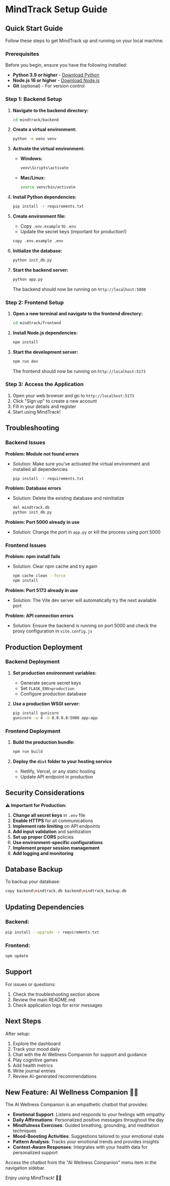 # MindTrack Setup Guide

## Quick Start Guide

Follow these steps to get MindTrack up and running on your local machine.

### Prerequisites

Before you begin, ensure you have the following installed:
- **Python 3.9 or higher** - [Download Python](https://www.python.org/downloads/)
- **Node.js 16 or higher** - [Download Node.js](https://nodejs.org/)
- **Git** (optional) - For version control

### Step 1: Backend Setup

1. **Navigate to the backend directory:**
   ```bash
   cd mindtrack/backend
   ```

2. **Create a virtual environment:**
   ```bash
   python -m venv venv
   ```

3. **Activate the virtual environment:**
   - **Windows:**
     ```bash
     venv\Scripts\activate
     ```
   - **Mac/Linux:**
     ```bash
     source venv/bin/activate
     ```

4. **Install Python dependencies:**
   ```bash
   pip install -r requirements.txt
   ```

5. **Create environment file:**
   - Copy `.env.example` to `.env`
   - Update the secret keys (important for production!)
   ```bash
   copy .env.example .env
   ```

6. **Initialize the database:**
   ```bash
   python init_db.py
   ```

7. **Start the backend server:**
   ```bash
   python app.py
   ```
   
   The backend should now be running on `http://localhost:5000`

### Step 2: Frontend Setup

1. **Open a new terminal and navigate to the frontend directory:**
   ```bash
   cd mindtrack/frontend
   ```

2. **Install Node.js dependencies:**
   ```bash
   npm install
   ```

3. **Start the development server:**
   ```bash
   npm run dev
   ```
   
   The frontend should now be running on `http://localhost:5173`

### Step 3: Access the Application

1. Open your web browser and go to `http://localhost:5173`
2. Click "Sign up" to create a new account
3. Fill in your details and register
4. Start using MindTrack!

## Troubleshooting

### Backend Issues

**Problem: Module not found errors**
- Solution: Make sure you've activated the virtual environment and installed all dependencies
  ```bash
  pip install -r requirements.txt
  ```

**Problem: Database errors**
- Solution: Delete the existing database and reinitialize
  ```bash
  del mindtrack.db
  python init_db.py
  ```

**Problem: Port 5000 already in use**
- Solution: Change the port in `app.py` or kill the process using port 5000

### Frontend Issues

**Problem: npm install fails**
- Solution: Clear npm cache and try again
  ```bash
  npm cache clean --force
  npm install
  ```

**Problem: Port 5173 already in use**
- Solution: The Vite dev server will automatically try the next available port

**Problem: API connection errors**
- Solution: Ensure the backend is running on port 5000 and check the proxy configuration in `vite.config.js`

## Production Deployment

### Backend Deployment

1. **Set production environment variables:**
   - Generate secure secret keys
   - Set `FLASK_ENV=production`
   - Configure production database

2. **Use a production WSGI server:**
   ```bash
   pip install gunicorn
   gunicorn -w 4 -b 0.0.0.0:5000 app:app
   ```

### Frontend Deployment

1. **Build the production bundle:**
   ```bash
   npm run build
   ```

2. **Deploy the `dist` folder to your hosting service**
   - Netlify, Vercel, or any static hosting
   - Update API endpoint in production

## Security Considerations

⚠️ **Important for Production:**

1. **Change all secret keys** in `.env` file
2. **Enable HTTPS** for all communications
3. **Implement rate limiting** on API endpoints
4. **Add input validation** and sanitization
5. **Set up proper CORS** policies
6. **Use environment-specific configurations**
7. **Implement proper session management**
8. **Add logging and monitoring**

## Database Backup

To backup your database:
```bash
copy backend\mindtrack.db backend\mindtrack_backup.db
```

## Updating Dependencies

### Backend:
```bash
pip install --upgrade -r requirements.txt
```

### Frontend:
```bash
npm update
```

## Support

For issues or questions:
1. Check the troubleshooting section above
2. Review the main README.md
3. Check application logs for error messages

## Next Steps

After setup:
1. Explore the dashboard
2. Track your mood daily
3. Chat with the AI Wellness Companion for support and guidance
4. Play cognitive games
5. Add health metrics
6. Write journal entries
7. Review AI-generated recommendations

## New Feature: AI Wellness Companion 🤖💙

The AI Wellness Companion is an empathetic chatbot that provides:
- **Emotional Support**: Listens and responds to your feelings with empathy
- **Daily Affirmations**: Personalized positive messages throughout the day
- **Mindfulness Exercises**: Guided breathing, grounding, and meditation techniques
- **Mood-Boosting Activities**: Suggestions tailored to your emotional state
- **Pattern Analysis**: Tracks your emotional trends and provides insights
- **Context-Aware Responses**: Integrates with your health data for personalized support

Access the chatbot from the "AI Wellness Companion" menu item in the navigation sidebar.

Enjoy using MindTrack! 🧠💙
